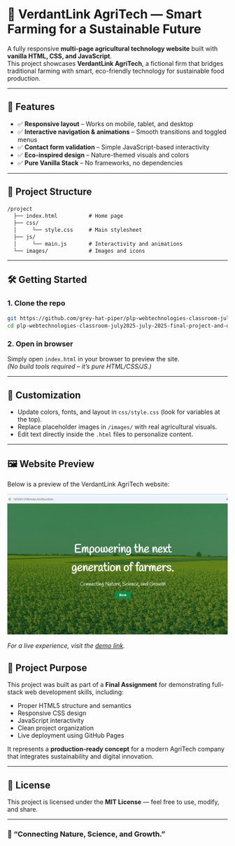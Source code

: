 # 🌾 VerdantLink AgriTech — Smart Farming for a Sustainable Future

A fully responsive **multi-page agricultural technology website** built with **vanilla HTML, CSS, and JavaScript**.  
This project showcases **VerdantLink AgriTech**, a fictional firm that bridges traditional farming with smart, eco-friendly technology for sustainable food production.

---

## 📂 Features

* ✅ **Responsive layout** – Works on mobile, tablet, and desktop
* ✅ **Interactive navigation & animations** – Smooth transitions and toggled menus
* ✅ **Contact form validation** – Simple JavaScript-based interactivity
* ✅ **Eco-inspired design** – Nature-themed visuals and colors
* ✅ **Pure Vanilla Stack** – No frameworks, no dependencies

---

## 📁 Project Structure

```
/project
  ├── index.html          # Home page
  ├── css/
  │     └── style.css     # Main stylesheet
  ├── js/
  │     └── main.js       # Interactivity and animations
  └── images/             # Images and icons
```

---

## 🛠️ Getting Started

### 1. Clone the repo

```bash
git https://github.com/grey-hat-piper/plp-webtechnologies-classroom-july2025-july-2025-final-project-and-deployment-Final-Project-and-Depl.git
cd plp-webtechnologies-classroom-july2025-july-2025-final-project-and-deployment-Final-Project-and-Depl
```

### 2. Open in browser

Simply open `index.html` in your browser to preview the site.  
*(No build tools required – it’s pure HTML/CSS/JS.)*

---

## 🎨 Customization

* Update colors, fonts, and layout in `css/style.css` (look for variables at the top).  
* Replace placeholder images in `/images/` with real agricultural visuals.  
* Edit text directly inside the `.html` files to personalize content.  

---


## 🖼️ Website Preview

Below is a preview of the VerdantLink AgriTech website:

![VerdantLink AgriTech Website Preview](images/website-preview.png)

*For a live experience, visit the [demo link](https://your-username.github.io/verdantlink-agritech).*

## 🧠 Project Purpose

This project was built as part of a **Final Assignment** for demonstrating full-stack web development skills, including:

* Proper HTML5 structure and semantics  
* Responsive CSS design  
* JavaScript interactivity  
* Clean project organization  
* Live deployment using GitHub Pages  

It represents a **production-ready concept** for a modern AgriTech company that integrates sustainability and digital innovation.

---

## 📜 License

This project is licensed under the **MIT License** — feel free to use, modify, and share.

---

### 🌱 “Connecting Nature, Science, and Growth.”
